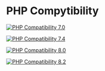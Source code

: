 # PHP Compytibility


[![PHP Compatibility 7.0](https://github.com/kanboard-ng/PluginManager/actions/workflows/php-compatibility-7.0.yaml/badge.svg?branch=main&event=push)](https://github.com/kanboard-ng/PluginManager/actions/workflows/php-compatibility-7.0.yaml)

[![PHP Compatibility 7.4](https://github.com/kanboard-ng/PluginManager/actions/workflows/php-compatibility-7.4.yaml/badge.svg?branch=main&event=push)](https://github.com/kanboard-ng/PluginManager/actions/workflows/php-compatibility-7.4.yaml)

[![PHP Compatibility 8.0](https://github.com/kanboard-ng/PluginManager/actions/workflows/php-compatibility-8.0.yaml/badge.svg?branch=main&event=push)](https://github.com/kanboard-ng/PluginManager/actions/workflows/php-compatibility-8.0.yaml)

[![PHP Compatibility 8.2](https://github.com/kanboard-ng/PluginManager/actions/workflows/php-compatibility-8.2.yaml/badge.svg?branch=main&event=push)](https://github.com/kanboard-ng/PluginManager/actions/workflows/php-compatibility-8.2.yaml)

